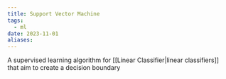 ```yaml
---
title: Support Vector Machine
tags:
  - ml
date: 2023-11-01
aliases:
---
```

A supervised learning algorithm for [[Linear Classifier|linear classifiers]] that aim to create a decision boundary  